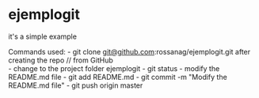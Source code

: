 # ejemplogit
it's a simple example

Commands used:
	- git clone git@github.com:rossanag/ejemplogit.git after creating the repo  // from GitHub	
	- change to the project folder ejemplogit
	- git status
	- modify the README.md file
	- git add README.md 
	- git commit -m "Modify the README.md file"
	- git push origin master
